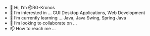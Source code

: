 - 👋 Hi, I’m @RG-Kronos
- 👀 I’m interested in ... GUI Desktop Applications, Web Development
- 🌱 I’m currently learning ... Java, Java Swing, Spring Java
- 💞️ I’m looking to collaborate on ...
- 📫 How to reach me ... 

<!---
RG-Kronos/RG-Kronos is a ✨ special ✨ repository because its `README.md` (this file) appears on your GitHub profile.
You can click the Preview link to take a look at your changes.
--->
